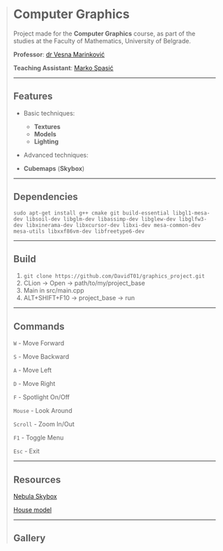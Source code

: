 > # Computer Graphics
>
> Project made for the **Computer Graphics** course, as part of the studies at the Faculty of Mathematics, University of Belgrade.
>
> **Professor**: [dr Vesna Marinković](https://poincare.matf.bg.ac.rs/~vesna.marinkovic/)
>
> **Teaching Assistant**: [Marko Spasić](https://github.com/spaske00)
>
> <hr>
>
> ## Features
>
> - Basic techniques:
>   - **Textures**
>   - **Models**
>   - **Lighting**
>
>
> - Advanced techniques:
>  - **Cubemaps** (**Skybox**)
>
> <hr>
>
> ## Dependencies
>
> ```
> sudo apt-get install g++ cmake git build-essential libgl1-mesa-dev libsoil-dev libglm-dev libassimp-dev libglew-dev libglfw3-dev libxinerama-dev libxcursor-dev libxi-dev mesa-common-dev mesa-utils libxxf86vm-dev libfreetype6-dev
> ```
>
> <hr>
>
> ## Build
>
> 1. ``git clone https://github.com/DavidT01/graphics_project.git``
> 2. CLion -> Open -> path/to/my/project_base
> 3. Main in src/main.cpp
> 4. ALT+SHIFT+F10 -> project_base -> run
>
> <hr>
>
> ## Commands
>
> `W` - Move Forward
>
> `S` - Move Backward
>
> `A` - Move Left
>
> `D` - Move Right
>
> `F` - Spotlight On/Off
>
> `Mouse` - Look Around
>
> `Scroll` - Zoom In/Out
>
> `F1` - Toggle Menu
>
> `Esc` - Exit
>
> <hr>
>
> ## Resources
>
> [Nebula Skybox](https://opengameart.org/content/space-nebulas-skybox)
>
> [House model](https://github.com/matf-racunarska-grafika-galerija/OpenGL_matf_project)
>
> <hr>
>
> ## Gallery